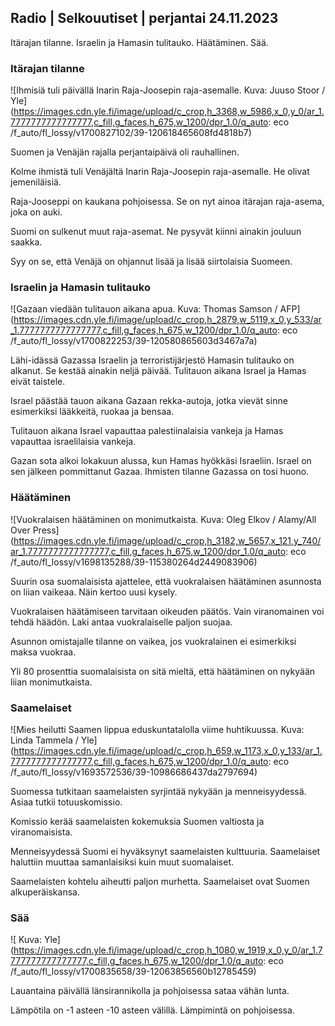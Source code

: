 Radio \| Selkouutiset \| perjantai 24.11.2023
---------------------------------------------

Itärajan tilanne. Israelin ja Hamasin tulitauko. Häätäminen. Sää.

### Itärajan tilanne

![Ihmisiä tuli päivällä Inarin Raja-Joosepin raja-asemalle. Kuva: Juuso Stoor / Yle](https://images.cdn.yle.fi/image/upload/c_crop,h_3368,w_5986,x_0,y_0/ar_1.7777777777777777,c_fill,g_faces,h_675,w_1200/dpr_1.0/q_auto: eco /f_auto/fl_lossy/v1700827102/39-120618465608fd4818b7)

Suomen ja Venäjän rajalla perjantaipäivä oli rauhallinen.

Kolme ihmistä tuli Venäjältä Inarin Raja-Joosepin raja-asemalle. He olivat jemeniläisiä.

Raja-Jooseppi on kaukana pohjoisessa. Se on nyt ainoa itärajan raja-asema, joka on auki.

Suomi on sulkenut muut raja-asemat. Ne pysyvät kiinni ainakin jouluun saakka.

Syy on se, että Venäjä on ohjannut lisää ja lisää siirtolaisia Suomeen.

### Israelin ja Hamasin tulitauko

![Gazaan viedään tulitauon aikana apua. Kuva: Thomas Samson / AFP](https://images.cdn.yle.fi/image/upload/c_crop,h_2879,w_5119,x_0,y_533/ar_1.7777777777777777,c_fill,g_faces,h_675,w_1200/dpr_1.0/q_auto: eco /f_auto/fl_lossy/v1700822253/39-120580865603d3467a7a)

Lähi-idässä Gazassa Israelin ja terroristijärjestö Hamasin tulitauko on alkanut. Se kestää ainakin neljä päivää. Tulitauon aikana Israel ja Hamas eivät taistele.

Israel päästää tauon aikana Gazaan rekka-autoja, jotka vievät sinne esimerkiksi lääkkeitä, ruokaa ja bensaa.

Tulitauon aikana Israel vapauttaa palestiinalaisia vankeja ja Hamas vapauttaa israelilaisia vankeja.

Gazan sota alkoi lokakuun alussa, kun Hamas hyökkäsi Israeliin. Israel on sen jälkeen pommittanut Gazaa. Ihmisten tilanne Gazassa on tosi huono.

### Häätäminen

![Vuokralaisen häätäminen on monimutkaista. Kuva: Oleg Elkov / Alamy/All Over Press](https://images.cdn.yle.fi/image/upload/c_crop,h_3182,w_5657,x_121,y_740/ar_1.7777777777777777,c_fill,g_faces,h_675,w_1200/dpr_1.0/q_auto: eco /f_auto/fl_lossy/v1698135288/39-115380264d2449083906)

Suurin osa suomalaisista ajattelee, että vuokralaisen häätäminen asunnosta on liian vaikeaa. Näin kertoo uusi kysely.

Vuokralaisen häätämiseen tarvitaan oikeuden päätös. Vain viranomainen voi tehdä häädön. Laki antaa vuokralaiselle paljon suojaa.

Asunnon omistajalle tilanne on vaikea, jos vuokralainen ei esimerkiksi maksa vuokraa.

Yli 80 prosenttia suomalaisista on sitä mieltä, että häätäminen on nykyään liian monimutkaista.

### Saamelaiset

![Mies heilutti Saamen lippua eduskuntatalolla viime huhtikuussa. Kuva: Linda Tammela / Yle](https://images.cdn.yle.fi/image/upload/c_crop,h_659,w_1173,x_0,y_133/ar_1.7777777777777777,c_fill,g_faces,h_675,w_1200/dpr_1.0/q_auto: eco /f_auto/fl_lossy/v1693572536/39-10986686437da2797694)

Suomessa tutkitaan saamelaisten syrjintää nykyään ja menneisyydessä. Asiaa tutkii totuuskomissio.

Komissio kerää saamelaisten kokemuksia Suomen valtiosta ja viranomaisista.

Menneisyydessä Suomi ei hyväksynyt saamelaisten kulttuuria. Saamelaiset haluttiin muuttaa samanlaisiksi kuin muut suomalaiset.

Saamelaisten kohtelu aiheutti paljon murhetta. Saamelaiset ovat Suomen alkuperäiskansa.

### Sää

![ Kuva: Yle](https://images.cdn.yle.fi/image/upload/c_crop,h_1080,w_1919,x_0,y_0/ar_1.7777777777777777,c_fill,g_faces,h_675,w_1200/dpr_1.0/q_auto: eco /f_auto/fl_lossy/v1700835658/39-12063856560b12785459)

Lauantaina päivällä länsirannikolla ja pohjoisessa sataa vähän lunta.

Lämpötila on -1 asteen -10 asteen välillä. Lämpimintä on pohjoisessa.
